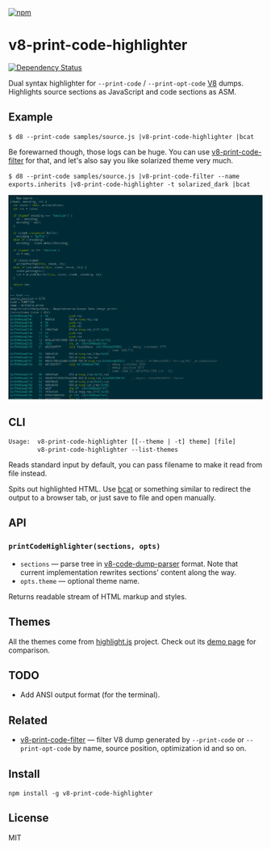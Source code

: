 [![npm](https://nodei.co/npm/v8-print-code-highlighter.png)](https://nodei.co/npm/v8-print-code-highlighter/)

# v8-print-code-highlighter

[![Dependency Status][david-badge]][david]

Dual syntax highlighter for `--print-code` / `--print-opt-code` [V8][v8] dumps. Highlights source sections as JavaScript and code sections as ASM.

[v8]: https://code.google.com/p/v8-wiki/

[david]: https://david-dm.org/eush77/v8-print-code-highlighter
[david-badge]: https://david-dm.org/eush77/v8-print-code-highlighter.png

## Example

```
$ d8 --print-code samples/source.js |v8-print-code-highlighter |bcat
```

Be forewarned though, those logs can be huge. You can use [v8-print-code-filter][v8-print-code-filter] for that, and let's also say you like solarized theme very much.

```
$ d8 --print-code samples/source.js |v8-print-code-filter --name exports.inherits |v8-print-code-highlighter -t solarized_dark |bcat
```

![screenshot](screenshot.png)

## CLI

```
Usage:  v8-print-code-highlighter [[--theme | -t] theme] [file]
        v8-print-code-highlighter --list-themes
```

Reads standard input by default, you can pass filename to make it read from file instead.

Spits out highlighted HTML. Use [bcat][bcat] or something similar to redirect the output to a browser tab, or just save to file and open manually.

[bcat]: http://rtomayko.github.io/bcat/

## API

### `printCodeHighlighter(sections, opts)`

- `sections` — parse tree in [v8-code-dump-parser][v8-code-dump-parser] format. Note that current implementation rewrites sections' content along the way.
- `opts.theme` — optional theme name.

Returns readable stream of HTML markup and styles.

[v8-code-dump-parser]: https://github.com/eush77/v8-code-dump-parser

## Themes

All the themes come from [highlight.js][hljs] project. Check out its [demo page][demo] for comparison.

[hljs]: https://highlightjs.org/
[demo]: https://highlightjs.org/static/demo/

## TODO

- Add ANSI output format (for the terminal).

## Related

- [v8-print-code-filter] — filter V8 dump generated by `--print-code` or `--print-opt-code` by name, source position, optimization id and so on.

[v8-print-code-filter]: https://github.com/eush77/v8-print-code-filter

## Install

```
npm install -g v8-print-code-highlighter
```

## License

MIT
